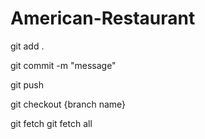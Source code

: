 # American-Restaurant




<!-- file add in git(all) -->
git add .
<!-- After adding file we have to commit it -->
git commit -m "message"

<!-- for updating the server -->
git push 

<!-- for moving from one branch to another -->
git checkout {branch name}

<!-- for checking files in server -->
git fetch
git fetch all